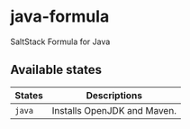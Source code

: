# java-formula

SaltStack Formula for Java


## Available states

| States | Descriptions |
| ------ | ------------ |
| `java` | Installs OpenJDK and Maven. |
